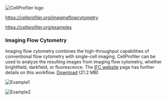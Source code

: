 
![CellProfiler logo](https://staticbroad.theopenscholar.com/files/styles/os_files_large/public/cellprofiler/files/2017_11_21-cp_logo_black_tm.png?m=1594227508&itok=2IcPkpA3)

https://cellprofiler.org/imagingflowcytometry


https://cellprofiler.org/examples

### Imaging Flow Cytometry

Imaging flow cytometry combines the high-throughput capabilities of conventional flow cytometry with single-cell imaging. CellProfiler can be used to analyze the resulting images from imaging flow cytometry, whether brightfield, darkfield, or fluorescence. The [IFC website](https://cellprofiler.org/imagingflowcytometry) page has further details on this workflow.
[Download](http://cellprofiler-examples.s3.amazonaws.com/ExampleImagingFlowCytometryObjectsInGrid.zip) (21.2 MB)

![Example1](https://staticbroad.theopenscholar.com/files/styles/os_files_xxlarge/public/cellprofiler/files/imaging_flow_1.jpg?m=1589925898&itok=KVxYq66y)

![Example2](https://staticbroad.theopenscholar.com/files/styles/os_files_xxlarge/public/cellprofiler/files/imaging_flow_2.jpg?m=1589925898&itok=GzRXptYQ)
